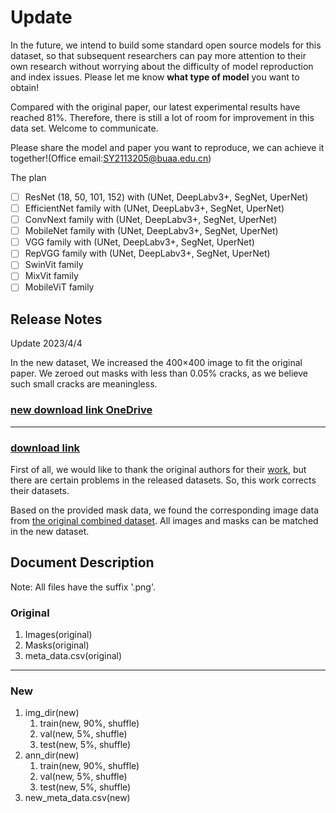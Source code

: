 # Update

In the future, we intend to build some standard open source models for this dataset, so that subsequent researchers can pay more attention to their own research without worrying about the difficulty of model reproduction and index issues. Please let me know **what type of model** you want to obtain!

Compared with the original paper, our latest experimental results have reached 81%. Therefore, there is still a lot of room for improvement in this data set. Welcome to communicate.

Please share the model and paper you want to reproduce, we can achieve it together!(Office email:SY2113205@buaa.edu.cn)

The plan

- [ ] ResNet (18, 50, 101, 152) with (UNet, DeepLabv3+, SegNet, UperNet)
- [ ] EfficientNet family  with (UNet, DeepLabv3+, SegNet, UperNet)
- [ ] ConvNext family  with (UNet, DeepLabv3+, SegNet, UperNet)
- [ ] MobileNet family with (UNet, DeepLabv3+, SegNet, UperNet)
- [ ] VGG family with (UNet, DeepLabv3+, SegNet, UperNet)
- [ ] RepVGG family with (UNet, DeepLabv3+, SegNet, UperNet)
- [ ] SwinVit family
- [ ] MixVit family
- [ ] MobileViT family

## Release Notes

Update 2023/4/4

In the new dataset, We increased the 400×400 image to fit the original paper.
We zeroed out masks with less than 0.05% cracks, as we believe such small cracks are meaningless.

### [new download link OneDrive](https://1drv.ms/u/s!AhNJoF845JCej39PuDjxbo7xm86y)

----

### [download link](https://drive.google.com/file/d/1gRJD-RQluCh3YDLxwSN1tdG1U3Z2hqq7/view?usp=sharing)

First of all, we would like to thank the original authors for their [work](https://arxiv.org/abs/2208.13054), but there are certain problems in the released datasets. So, this work corrects their datasets.

Based on the provided mask data, we found the corresponding image data from [the original combined dataset](https://github.com/khanhha/crack_segmentation). All images and masks can be matched in the new dataset.

## Document Description

Note: All files have the suffix '.png'.

### Original

1. Images(original)
2. Masks(original)
3. meta_data.csv(original)

-------------------------------

### New

1. img_dir(new)
   1. train(new, 90%, shuffle)
   2. val(new, 5%, shuffle)
   3. test(new, 5%, shuffle)
2. ann_dir(new)
   1. train(new, 90%, shuffle)
   2. val(new, 5%, shuffle)
   3. test(new, 5%, shuffle)
3. new_meta_data.csv(new)
